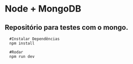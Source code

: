 # Node + MongoDB
## Repositório para testes com o mongo.

```shell
  #Instalar Dependências
  npm install
```
```shell
  #Rodar
  npm run dev
```